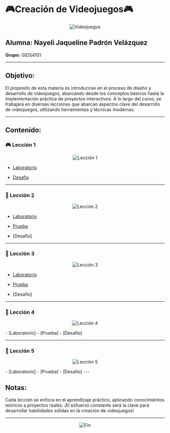 #              🎮Creación de Videojuegos🎮

<p align="center">
  <img src="https://media.giphy.com/media/KzJkzjggfGN5Py6nkT/giphy.gif" alt="Videojuegos">
</p>

## Alumna: Nayeli Jaqueline Padrón Velázquez  
**Grupo:** GIDS4101

---

## Objetivo:
El propósito de esta materia es introducirse  en el proceso de diseño y desarrollo de videojuegos, abarcando desde los conceptos básicos hasta la implementación práctica de proyectos interactivos. A lo largo del curso, se trabajará en diversas lecciones que abarcan aspectos clave del desarrollo de videojuegos, utilizando herramientas y técnicas modernas.

---

## Contenido:

### 🎮 Lección 1
<p align="center">
  <img src="https://media.giphy.com/media/l3q2YjbTHptt17P0c/giphy.gif" alt="Lección 1">
</p>

- [Laboratorio](https://github.com/Nayelipadron24/Videojuegos/blob/main/Prototipo1_NayeliJaquelinePadronVelazquez.unitypackage)  

- [Desafío](https://github.com/Nayelipadron24/Videojuegos/blob/main/NJPV_Desafio1.unitypackage)

---

### 🌟 Lección 2
<p align="center">
  <img src="https://media.giphy.com/media/3ov9kbuQg8ay8hXHEI/giphy.gif" alt="Lección 2">
</p>

- [Laboratorio](https://github.com/Nayelipadron24/Videojuegos/blob/main/Prototipo2_NayeliJaquelinePadronVelazquez.unitypackage)  

- [Prueba](https://github.com/Nayelipadron24/Videojuegos/blob/main/CapturasPrototipo2.docx)
- [Desafío]

---

### 🤖 Lección 3
<p align="center">
  <img src="https://media.giphy.com/media/3o7TKtdBhqaZ3nNgcg/giphy.gif" alt="Lección 3">
</p>

- [Laboratorio](https://github.com/Nayelipadron24/Videojuegos/blob/main/Prototipo3_NayeliJaquelinePadronVelazquez.unitypackage) 

- [Prueba](https://github.com/Nayelipadron24/Videojuegos/blob/main/CapturasPrototipo2.docx)
- [Desafío]

---

### 🎨 Lección 4
<p align="center">
  <img src="https://media.giphy.com/media/13HgwGsXF0aiGY/giphy.gif" alt="Lección 4">
</p>
- [Laboratorio]  
- [Prueba]
- [Desafío]  

---

### 🚀 Lección 5
<p align="center">
  <img src="https://media.giphy.com/media/l4Ep5OWLeyPoeLxS4/giphy.gif" alt="Lección 5">
</p>
- [Laboratorio]
- [Prueba] 
- [Desafío]
---

## Notas:
Cada lección se enfoca en el aprendizaje práctico, aplicando conocimientos teóricos a proyectos reales. ¡El esfuerzo constante será la clave para desarrollar habilidades sólidas en la creación de videojuegos!

---

<p align="center">
  <img src="https://media.giphy.com/media/5GoVLqeAOo6PK/giphy.gif" alt="Fin">
</p>

